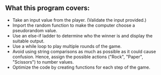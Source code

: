 What this program covers:
-------------------------

- Take an input value from the player. (Validate the input provided.)
- Import the random function to make the computer choose a pseudorandom value.
- Use an else-if ladder to determine who the winner is and display the suitable output.
- Use a while loop to play multiple rounds of the game.
- Avoid using string comparisons as much as possible as it could cause confusion. Hence, assign the possible actions ("Rock", "Paper", "Scissors") to number values.
- Optimize the code by creating functions for each step of the game.